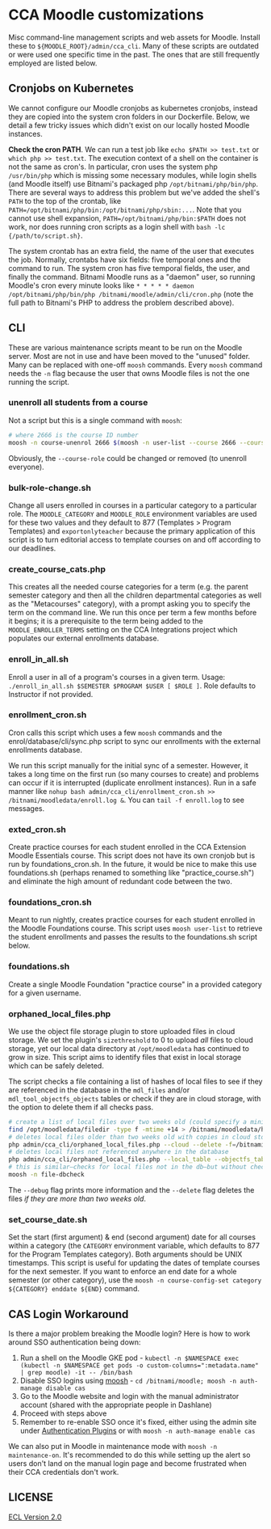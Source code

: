 # CCA Moodle customizations

Misc command-line management scripts and web assets for Moodle. Install these to `${MOODLE_ROOT}/admin/cca_cli`. Many of these scripts are outdated or were used one specific time in the past. The ones that are still frequently employed are listed below.

## Cronjobs on Kubernetes

We cannot configure our Moodle cronjobs as kubernetes cronjobs, instead they are copied into the system cron folders in our Dockerfile. Below, we detail a few tricky issues which didn't exist on our locally hosted Moodle instances.

**Check the cron PATH**. We can run a test job like `echo $PATH >> test.txt` or `which php >> test.txt`. The execution context of a shell on the container is not the same as cron's. In particular, cron uses the system php `/usr/bin/php` which is missing some necessary modules, while login shells (and Moodle itself) use Bitnami's packaged php `/opt/bitnami/php/bin/php`. There are several ways to address this problem but we've added the shell's `PATH` to the top of the crontab, like `PATH=/opt/bitnami/php/bin:/opt/bitnami/php/sbin:...`. Note that you cannot use shell expansion, `PATH=/opt/bitnami/php/bin:$PATH` does not work, nor does running cron scripts as a login shell with `bash -lc {/path/to/script.sh}`.

The system crontab has an extra field, the name of the user that executes the job. Normally, crontabs have six fields: five temporal ones and the command to run. The system cron has five temporal fields, the user, and finally the command. Bitnami Moodle runs as a "daemon" user, so running Moodle's cron every minute looks like `* * * * * daemon /opt/bitnami/php/bin/php /bitnami/moodle/admin/cli/cron.php` (note the full path to Bitnami's PHP to address the problem described above).

## CLI

These are various maintenance scripts meant to be run on the Moodle server. Most are not in use and have been moved to the "unused" folder. Many can be replaced with one-off `moosh` commands. Every `moosh` command needs the `-n` flag because the user that owns Moodle files is not the one running the script.

### unenroll all students from a course

Not a script but this is a single command with `moosh`:

```sh
# where 2666 is the course ID number
moosh -n course-unenrol 2666 $(moosh -n user-list --course 2666 --course-role student -i)
```

Obviously, the `--course-role` could be changed or removed (to unenroll everyone).

### bulk-role-change.sh

Change all users enrolled in courses in a particular category to a particular role. The `MOODLE_CATEGORY` and `MOODLE_ROLE` environment variables are used for these two values and they default to 877 (Templates > Program Templates) and `exportonlyteacher` because the primary application of this script is to turn editorial access to template courses on and off according to our deadlines.

### create_course_cats.php

This creates all the needed course categories for a term (e.g. the parent semester category and then all the children departmental categories as well as the "Metacourses" category), with a prompt asking you to specify the term on the command line. We run this once per term a few months before it begins; it is a prerequisite to the term being added to the `MOODLE_ENROLLER_TERMS` setting on the CCA Integrations project which populates our external enrollments database.

### enroll_in_all.sh

Enroll a user in all of a program's courses in a given term. Usage: `./enroll_in_all.sh $SEMESTER $PROGRAM $USER [ $ROLE ]`. Role defaults to Instructor if not provided.

### enrollment_cron.sh

Cron calls this script which uses a few `moosh` commands and the enrol/database/cli/sync.php script to sync our enrollments with the external enrollments database.

We run this script manually for the initial sync of a semester. However, it takes a long time on the first run (so many courses to create) and problems can occur if it is interrupted (duplicate enrollment instances). Run in a safe manner like `nohup bash admin/cca_cli/enrollment_cron.sh >> /bitnami/moodledata/enroll.log &`. You can `tail -f enroll.log` to see messages.

### exted_cron.sh

Create practice courses for each student enrolled in the CCA Extension Moodle Essentials course. This script does not have its own cronjob but is run by foundations_cron.sh. In the future, it would be nice to make this use foundations.sh (perhaps renamed to something like "practice_course.sh") and eliminate the high amount of redundant code between the two.

### foundations_cron.sh

Meant to run nightly, creates practice courses for each student enrolled in the Moodle Foundations course. This script uses `moosh user-list` to retrieve the student enrollments and passes the results to the foundations.sh script below.

### foundations.sh

Create a single Moodle Foundation "practice course" in a provided category for a given username.

### orphaned_local_files.php

We use the object file storage plugin to store uploaded files in cloud storage. We set the plugin's `sizethreshold` to 0 to upload _all_ files to cloud storage, yet our local data directory at `/opt/moodledata` has continued to grow in size. This script aims to identify files that exist in local storage which can be safely deleted.

The script checks a file containing a list of hashes of local files to see if they are referenced in the database in the `mdl_files` and/or `mdl_tool_objectfs_objects` tables or check if they are in cloud storage, with the option to delete them if all checks pass.

```sh
# create a list of local files over two weeks old (could specify a minimum size with -size)
find /opt/moodledata/filedir -type f -mtime +14 > /bitnami/moodledata/hashes.txt
# deletes local files older than two weeks old with copies in cloud storage while
php admin/cca_cli/orphaned_local_files.php --cloud --delete -f=/bitnami/moodledata/hashes.txt
# deletes local files not referenced anywhere in the database
php admin/cca_cli/orphaned_local_files.php --local_table --objectfs_table --delete -f=/bitnami/moodledata/hashes.txt
# this is similar—checks for local files not in the db—but without checking against the objects table
moosh -n file-dbcheck
```

The `--debug` flag prints more information and the `--delete` flag deletes the files _if they are more than two weeks old_.

### set_course_date.sh

Set the start (first argument) & end (second argument) date for all courses within a category (the `CATEGORY` environment variable, which defaults to 877 for the Program Templates category). Both arguments should be UNIX timestamps. This script is useful for updating the dates of template courses for the next semester. If you want to enforce an end date for a whole semester (or other category), use the `moosh -n course-config-set category ${CATEGORY} enddate ${END}` command.

## CAS Login Workaround

Is there a major problem breaking the Moodle login? Here is how to work around SSO authentication being down:

1. Run a shell on the Moodle GKE pod - `kubectl -n $NAMESPACE exec (kubectl -n $NAMESPACE get pods -o custom-columns=":metadata.name" | grep moodle) -it -- /bin/bash`
2. Disable SSO logins using [moosh](https://moosh-online.com/commands/) - `cd /bitnami/moodle; moosh -n auth-manage disable cas`
3. Go to the Moodle website and login with the manual administrator account (shared with the appropriate people in Dashlane)
4. Proceed with steps above
5. Remember to re-enable SSO once it's fixed, either using the admin site under [Authentication Plugins](https://moodle.cca.edu/admin/category.php?category=authsettings) or with `moosh -n auth-manage enable cas`

We can also put in Moodle in maintenance mode with `moosh -n maintenance-on`. It's recommended to do this while setting up the alert so users don't land on the manual login page and become frustrated when their CCA credentials don't work.

## LICENSE

[ECL Version 2.0](https://opensource.org/licenses/ECL-2.0)
